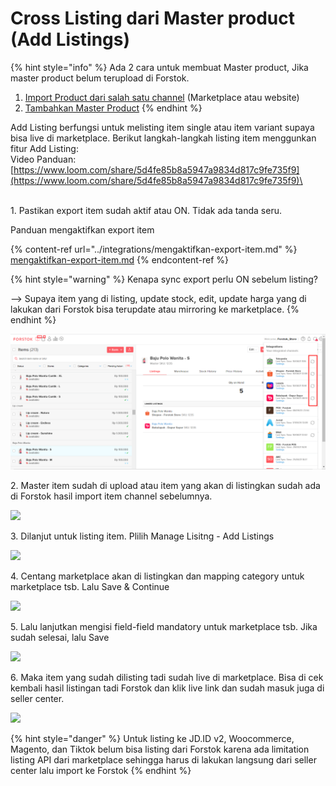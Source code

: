 # Cross Listing dari Master product (Add Listings)

{% hint style="info" %}
Ada 2 cara untuk membuat Master product, Jika master product belum terupload di Forstok.

1. [Import Product dari salah satu channel](import-product-from-channels.md) (Marketplace atau website)
2. [Tambahkan Master Product](add-master-product.md)&#x20;
{% endhint %}

Add Listing berfungsi untuk melisting item single atau item variant supaya bisa live di marketplace. Berikut langkah-langkah listing item menggunkan fitur Add Listing:\
Video Panduan: [https://www.loom.com/share/5d4fe85b8a5947a9834d817c9fe735f9](https://www.loom.com/share/5d4fe85b8a5947a9834d817c9fe735f9)\


\
1\. Pastikan export item sudah aktif atau ON. Tidak ada tanda seru.

Panduan mengaktifkan export item

{% content-ref url="../integrations/mengaktifkan-export-item.md" %}
[mengaktifkan-export-item.md](../integrations/mengaktifkan-export-item.md)
{% endcontent-ref %}

{% hint style="warning" %}
Kenapa sync export perlu ON sebelum listing?

\--> Supaya item yang di listing, update stock, edit, update harga yang di lakukan dari Forstok bisa terupdate atau mirroring ke marketplace.
{% endhint %}

![](<../../.gitbook/assets/image (404).png>)

2\. Master item sudah di upload atau item yang akan di listingkan sudah ada di Forstok hasil import item channel sebelumnya.

![](https://s3.amazonaws.com/cdn.freshdesk.com/data/helpdesk/attachments/production/48053113038/original/bXfjYSHEyyYDrVlk2EyzhxnmC6gQIPPzmA.png?1597024864)

3\. Dilanjut untuk listing item. Plilih Manage Lisitng - Add Listings

![](https://s3.amazonaws.com/cdn.freshdesk.com/data/helpdesk/attachments/production/48053113088/original/LnQse7JvGsZb1vtjRPBHFXz0PGqFFVH7hw.png?1597024937)

4\. Centang marketplace akan di listingkan dan mapping category untuk marketplace tsb. Lalu Save & Continue

![](https://s3.amazonaws.com/cdn.freshdesk.com/data/helpdesk/attachments/production/48053113120/original/zt9r3gzULI0FUYYRdny-Nzr9ll7ED85dCQ.png?1597025025)

5\. Lalu lanjutkan mengisi field-field mandatory untuk marketplace tsb. Jika sudah selesai, lalu Save

![](https://s3.amazonaws.com/cdn.freshdesk.com/data/helpdesk/attachments/production/48053113206/original/gYnQij69p4UsO9Age32Dkz\_rxoy2Wynx7w.png?1597025143)

6\. Maka item yang sudah dilisting tadi sudah live di marketplace. Bisa di cek kembali hasil listingan tadi Forstok dan klik live link dan sudah masuk juga di seller center.

![](https://s3.amazonaws.com/cdn.freshdesk.com/data/helpdesk/attachments/production/48053113262/original/DwPrji-I6phRvzChxT3TwHjK-5gthonWng.png?1597025222)

{% hint style="danger" %}
Untuk listing ke JD.ID v2, Woocommerce, Magento, dan Tiktok belum bisa listing dari Forstok karena ada limitation listing API dari marketplace sehingga harus di lakukan langsung dari seller center lalu import ke Forstok
{% endhint %}
